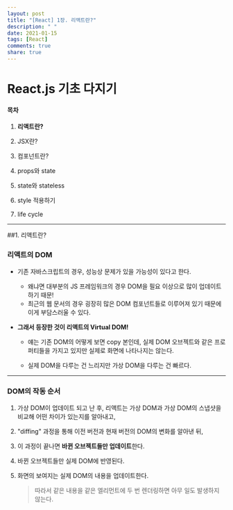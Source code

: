 ```yaml
---
layout: post
title: "[React] 1장. 리액트란?"
description: " "
date: 2021-01-15
tags: [React]
comments: true
share: true
---
```




# React.js 기초 다지기

#### 목차

1. **리액트란?**

2. JSX란?

3. 컴포넌트란?

4. props와 state

5. state와 stateless

6. style 적용하기

7. life cycle

   

___

##1. 리액트란?

### **리액트의 DOM**

- 기존 자바스크립트의 경우, 성능상 문제가 있을 가능성이 있다고 한다.

  - 왜냐면 대부분의 JS 프레임워크의 경우 DOM을 필요 이상으로 많이 업데이트 하기 때문!
  - 최근의 웹 문서의 경우 굉장히 많은 DOM 컴포넌트들로 이루어져 있기 때문에 이게 부담스러울 수 있다.

- **그래서 등장한 것이 리액트의 Virtual DOM!**

  - 얘는 기존 DOM의 어떻게 보면 copy 본인데, 실제 DOM 오브젝트와 같은 프로퍼티들을 가지고 있지만 실제로 화면에 나타나지는 않는다.

  - 실제 DOM을 다루는 건 느리지만 가상 DOM을 다루는 건 빠르다.




___

### **DOM의 작동 순서**

1. 가상 DOM이 업데이트 되고 난 후, 리액트는 가상 DOM과 가상 DOM의 스냅샷을 비교해 어떤 차이가 있는지를 알아내고,
2. "diffing" 과정을 통해 이전 버전과 현재 버전의 DOM의 변화를 알아낸 뒤,
3. 이 과정이 끝나면 **바뀐 오브젝트들만 업데이트**한다.
4. 바뀐 오브젝트들만 실제 DOM에 반영된다.
5. 화면의 보여지는 실제 DOM의 내용을 업데이트한다.

   > 따라서 같은 내용을 같은 엘리먼트에 두 번 렌더링하면 아무 일도 발생하지 않는다.